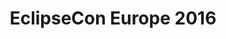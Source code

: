 ---
key: eclipsecon-europe-2016
title: EclipseCon Europe 2016
topic:
  - Open Source Component Management -- Unconference Session
id: eclipsecon-europe-2016
format: session
tags:
  - session
speakers:
  - name: "Johannes Kristan"
    affiliation: "Senior Software Engineer, Robert Bosch GmbH"
    about: ""
    speakerimage: ""
    address: ""
    linkedin: ""
    github: ""
  - name: "Michael C. Jaeger"
    affiliation: "Project Lead, Siemens AG"
    about: "Michael C. Jaeger is one of the maintainers for Linux Foundation's FOSSology and Eclipse SW360 projects, both available on Github and both in the area of OSS handling w.r.t. license compliance and component management. At Siemens Corporate Technology in Munich, Germany, Michael works in several roles as project lead, software architect, trainer and consultant for distributed systems, server applications and their development with open source software."
    speakerimage: ""
    address: "Munich, Germany"
    linkedin: ""
    github: ""
presentation:
  session_link: "<http://wiki.eclipse.org/Eclipse_Unconference_Europe_2016#Open_Source_Component_Management>"
draft: false
description: |
  In this unconference session at EclipseCon Europe 2016, Johannes Kristan from Bosch Software Innovations GmbH and Michael C. Jaeger from Siemens AG discuss open-source component management. The session explores how organizations can manage open-source components effectively, address compliance challenges, and use best practices for component tracking and license management.
  - **Session Highlights**:
    - Open-source component management strategies
    - Best practices for managing compliance and licenses
    - How to track and manage open-source components in projects
  - For more details, visit the [official session page](http://wiki.eclipse.org/Eclipse_Unconference_Europe_2016#Open_Source_Component_Management).
---
